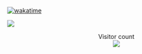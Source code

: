 [![wakatime](https://wakatime.com/badge/user/f0b77c93-5901-4359-ab12-300d8e57e821.svg)](https://wakatime.com/@f0b77c93-5901-4359-ab12-300d8e57e821)

![](https://komarev.com/ghpvc/?username=marcogarganigo)

<p align="center"> 
  Visitor count<br>
  <img src="https://profile-counter.glitch.me/insolitum/count.svg" />
</p>
